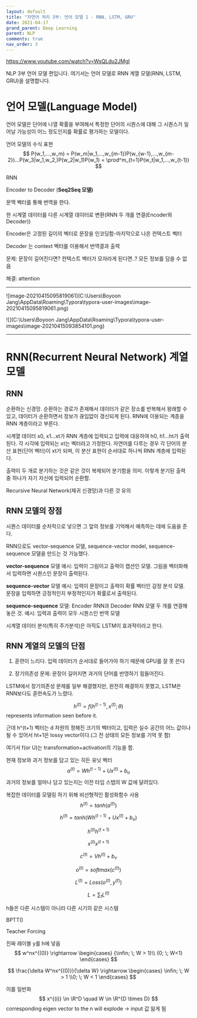 ```yaml
---
layout: default
title: "자연어 처리 3부: 언어 모델 1 - RNN, LSTM, GRU"
date: 2021-04-17
grand_parent: Deep Learning
parent: NLP
comments: true
nav_order: 3
---
```




https://www.youtube.com/watch?v=WsQLdu2JMgI

NLP 3부 언어 모델 편입니다. 여기서는 언어 모델로 RNN 계열 모델(RNN, LSTM, GRU)을 설명합니다.

# 언어 모델(Language Model)

언어 모델은 단어에 나열 확률을 부여해서 특정한 단어의 시퀀스에 대해 그 시퀀스가 일어날 가능성이 어느 정도인지를 확률로 평가하는 모델이다.



언어 모델의 수식 표현
$$
P(w_1,...,w_m) = P(w_m|w_1,...,w_{m-1})P(w_{w-1},...,w_{m-2})...P(w_3|w_1,w_2,)P(w_2|w_1)P(w_1) = \prod^m_{t=1}P(w_t|w_1,...,w_{t-1})
$$




RNN

Encoder to Decoder (**Seq2Seq 모델)**

문맥 벡터를 통해 번역을 한다.

한 시계열 데이터를 다른 시계열 데이터로 변환(RNN 두 개를 연결(Encoder와 Decoder))

Encoder은 고정된 길이의 벡터로 문장을 인코딩함-마지막으로 나온 컨텍스트 벡터

Decoder 는 context 벡터를 이용해서 번역결과 출력

문제: 문장이 길어진다면? 컨텍스트 벡터가 모자라게 된다면..? 모든 정보를 담을 수 없음

해결: attention

---





![image-20210415095819061](C:\Users\Boyoon Jang\AppData\Roaming\Typora\typora-user-images\image-20210415095819061.png)

![](C:\Users\Boyoon Jang\AppData\Roaming\Typora\typora-user-images\image-20210415093854101.png)

---



# RNN(Recurrent Neural Network) 계열 모델

## RNN

순환하는 신경망. 순환하는 경로가 존재해서 데이터가 같은 장소를 반복해서 왕래할 수 있고, 데이터가 순환하면서 정보가 끊임없이 갱신되게 된다. RNN에 이용되는 계층을 RNN 계층이라고 부른다.





시계열 데이터 x0, x1...xt가 RNN 계층에 입력되고 입력에 대응하여 h0, h1...ht가 출력된다. 각 시각에 입력되는 xt는 벡터라고 가정한다. 자연어를 다루는 경우 각 단어의 분산 표현(단어 벡터)이 xt가 되며, 이 분산 표현이 순서대로 하나씩 RNN 계층에 입력된다. 

출력이 두 개로 분기하는 것은 같은 것이 복제되어 분기함을 의미. 이렇게 분기된 출력 중 하나가 자기 자신에 입력되어 순환함.





Recursive Neural Network(재귀 신경망)과 다른 것 유의





## RNN 모델의 장점

시퀀스 데이터를 순차적으로 넣으면 그 앞의 정보를 기억해서 예측하는 데에 도움을 준다.

RNN으로도 vector-sequence 모델, sequence-vector model, sequence-sequence 모델을 만드는 것 가능했다. 

**vector-sequence** 모델 예시: 입력이 그림이고 출력이 캡션인 모델. 그림을 벡터화해서 입력하면 시퀀스인 문장이 출력된다.

**sequence-vector** 모델 예시: 입력이 문장이고 출력이 확률 벡터인 감정 분석 모델. 문장을 입력하면 긍정적인지 부정적인지가 확률로서 출력된다.

**sequence-sequence** 모델: Encoder RNN과 Decoder RNN 모델 두 개를 연결해 놓은 것. 예시: 입력과 출력이 모두 시퀀스인 번역 모델

시계열 데이터 분석(특히 주가분석)은 아직도 LSTM이 효과적이라고 한다.

## RNN 계열의 모델의 단점

1) 훈련이 느리다. 입력 데이터가 순서대로 들어가야 하기 때문에 GPU를 잘 못 쓴다

2) 장기의존성 문제: 문장이 길어지면 과거의 단어를 반영하기 힘들어진다.

LSTM에서 장기의존성 문제를 일부 해결했지만, 완전히 해결하지 못했고, LSTM은 RNN보다도 훈련속도가 느렸다.




$$
h^{(t)}=f(h^{(t-1)},x^{(t)}; \theta)
$$
represents information seen before it.

근데 h^(t+1) 벡터는 d 차원의 정해진 크기의 벡터이고, 입력은 실수 공간의 어느 값이나 될 수 있어서 ht+1은 lossy vector이다.(그 전 상태의 모든 정보를 기억 못 함)

여기서 f(or U)는 transformation+activation의 기능을 함. 



현재 정보와 과거 정보를 담고 있는 히든 유닛 벡터
$$
a^{(t)} = Wh^{(t-1)}+Ux^{(t)}+b_u
$$
과거의 정보를 얼마나 담고 있는지는 이전 타임 스탭의 W 값에 달려있다.

복잡한 데이터를 모델링 하기 위해 비선형적인 활성화함수 사용
$$
h^{(t)}=tanh(a^{(t)})
$$

$$
h^{(t)}=tanh(Wh^{(t-1)}+Ux^{(t)}+b_u)
$$


$$
h^{(t)} h^{(t+1)}
$$

$$
x^{(t)} x^{(t+1)}
$$

$$
c^{(t)}= Vh^{(t)}+b_v
$$

$$
o^{(t)} = softmax(c^{(t)})
$$

$$
L^{(t)}= Loss(o^{(t)}, y^{(t)})
$$

$$
L = \sum_t L^{(t)}
$$



h들은 다른 시스템이 아니라 다른 시기의 같은 시스템

BPTT()

Teacher Forcing

진짜 레이블 y를 h에 넣음
$$
w^nx^{(0)} \rightarrow \begin{cases}
{\infin; \; W > 1}\\ {0; \; W<1} \end{cases}
$$

$$
\frac{\delta W^nx^{(0)}}{\delta W} \rightarrow \begin{cases} \infin; \; W > 1 \\0; \; W < 1 \end{cases}
$$

이를 일반화
$$
x^{(i)} \in \R^D \quad W \in \R^{D \times D}
$$
corresponding eigen vector to the n will explode -> input 값 잃게 됨